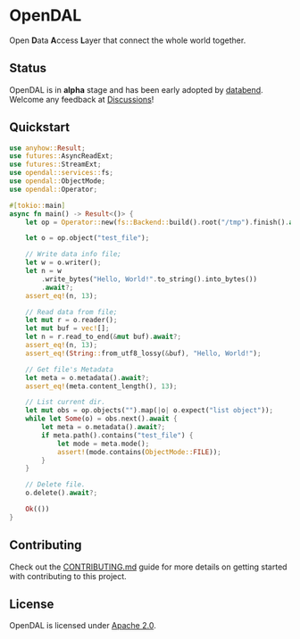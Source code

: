 # OpenDAL

Open **D**ata **A**ccess **L**ayer that connect the whole world together.

## Status

OpenDAL is in **alpha** stage and has been early adopted by [databend](https://github.com/datafuselabs/databend/). Welcome any feedback at [Discussions](https://github.com/datafuselabs/opendal/discussions)!

## Quickstart

```rust
use anyhow::Result;
use futures::AsyncReadExt;
use futures::StreamExt;
use opendal::services::fs;
use opendal::ObjectMode;
use opendal::Operator;

#[tokio::main]
async fn main() -> Result<()> {
    let op = Operator::new(fs::Backend::build().root("/tmp").finish().await?);

    let o = op.object("test_file");

    // Write data info file;
    let w = o.writer();
    let n = w
        .write_bytes("Hello, World!".to_string().into_bytes())
        .await?;
    assert_eq!(n, 13);

    // Read data from file;
    let mut r = o.reader();
    let mut buf = vec![];
    let n = r.read_to_end(&mut buf).await?;
    assert_eq!(n, 13);
    assert_eq!(String::from_utf8_lossy(&buf), "Hello, World!");

    // Get file's Metadata
    let meta = o.metadata().await?;
    assert_eq!(meta.content_length(), 13);

    // List current dir.
    let mut obs = op.objects("").map(|o| o.expect("list object"));
    while let Some(o) = obs.next().await {
        let meta = o.metadata().await?;
        if meta.path().contains("test_file") {
            let mode = meta.mode();
            assert!(mode.contains(ObjectMode::FILE));
        }
    }

    // Delete file.
    o.delete().await?;

    Ok(())
}
```

## Contributing

Check out the [CONTRIBUTING.md](./CONTRIBUTING.md) guide for more details on getting started with contributing to this project.

## License

OpenDAL is licensed under [Apache 2.0](./LICENSE).
